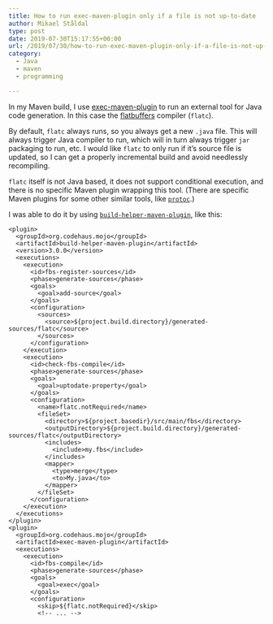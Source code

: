 ```yaml
---
title: How to run exec-maven-plugin only if a file is not up-to-date
author: Mikael Ståldal
type: post
date: 2019-07-30T15:17:55+00:00
url: /2019/07/30/how-to-run-exec-maven-plugin-only-if-a-file-is-not-up-to-date/
category:
  - Java
  - maven
  - programming

---
```

In my Maven build, I use [exec-maven-plugin][1] to run an external tool for Java code generation. In this case the [flatbuffers][2] compiler (`flatc`).

By default, `flatc` always runs, so you always get a new `.java` file. This will always trigger Java compiler to run, which will in turn always trigger `jar` packaging to run, etc. I would like `flatc` to only run if it&#8217;s source file is updated, so I can get a properly incremental build and avoid needlessly recompiling.

`flatc` itself is not Java based, it does not support conditional execution, and there is no specific Maven plugin wrapping this tool. (There are specific Maven plugins for some other similar tools, like [`protoc`][3].)

I was able to do it by using [`build-helper-maven-plugin`][4], like this:

```
<plugin>
  <groupId>org.codehaus.mojo</groupId>
  <artifactId>build-helper-maven-plugin</artifactId>
  <version>3.0.0</version>
  <executions>
    <execution>
      <id>fbs-register-sources</id>
      <phase>generate-sources</phase>
      <goals>
        <goal>add-source</goal>
      </goals>
      <configuration>
        <sources>
          <source>${project.build.directory}/generated-sources/flatc</source>
        </sources>
      </configuration>
    </execution>
    <execution>
      <id>check-fbs-compile</id>
      <phase>generate-sources</phase>
      <goals>
        <goal>uptodate-property</goal>
      </goals>
      <configuration>
        <name>flatc.notRequired</name>
        <fileSet>
          <directory>${project.basedir}/src/main/fbs</directory>
          <outputDirectory>${project.build.directory}/generated-sources/flatc</outputDirectory>
          <includes>
            <include>my.fbs</include>
          </includes>
          <mapper>
            <type>merge</type>
            <to>My.java</to>
          </mapper>
        </fileSet>
      </configuration>
    </execution>
  </executions>
</plugin>
<plugin>
  <groupId>org.codehaus.mojo</groupId>
  <artifactId>exec-maven-plugin</artifactId>
  <executions>
    <execution>
      <id>fbs-compile</id>
      <phase>generate-sources</phase>
      <goals>
        <goal>exec</goal>
      </goals>
      <configuration>
        <skip>${flatc.notRequired}</skip>
        <!-- ... -->

```

 [1]: https://www.mojohaus.org/exec-maven-plugin/exec-mojo.html
 [2]: https://google.github.io/flatbuffers/
 [3]: https://www.xolstice.org/protobuf-maven-plugin/
 [4]: https://www.mojohaus.org/build-helper-maven-plugin/uptodate-property-mojo.html